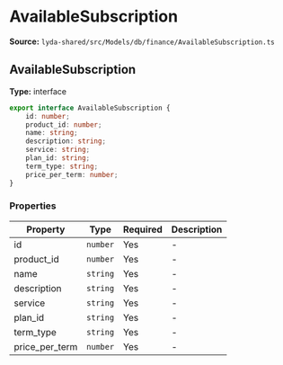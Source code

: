 # AvailableSubscription

**Source:** `lyda-shared/src/Models/db/finance/AvailableSubscription.ts`

## AvailableSubscription

**Type:** interface

```typescript
export interface AvailableSubscription {
    id: number;
    product_id: number;
    name: string;
    description: string;
    service: string;
    plan_id: string;
    term_type: string;
    price_per_term: number;
}
```

### Properties

| Property | Type | Required | Description |
|----------|------|----------|-------------|
| id | `number` | Yes | - |
| product_id | `number` | Yes | - |
| name | `string` | Yes | - |
| description | `string` | Yes | - |
| service | `string` | Yes | - |
| plan_id | `string` | Yes | - |
| term_type | `string` | Yes | - |
| price_per_term | `number` | Yes | - |


